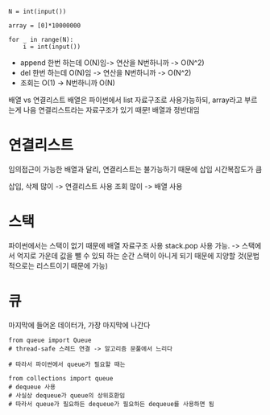```
N = int(input())

array = [0]*10000000

for _ in range(N):
    i = int(input()) 
```

    
    
    
    
- append 한번 하는데 O(N)임-> 연산을 N번하니까 -> O(N^2)
- del 한번 하는데 O(N)임 -> 연산을 N번하니까 -> O(N^2) 
- 조회는 O(1) -> N번하니까 O(N)
    
배열 vs 연결리스트
배열은 파이썬에서 list 자료구조로 사용가능하되, array라고 부르는게 나음
연결리스트라는 자료구조가 있기 때문!
배열과 정반대임

# 연결리스트
임의접근이 가능한 배열과 달리, 연결리스트는 불가능하기 때문에 삽입 시간복잡도가 큼

삽입, 삭제 많이 -> 연결리스트 사용
조회 많이 -> 배열 사용

# 스택
파이썬에서는 스택이 없기 때문에 배열 자료구조 사용
stack.pop 사용 가능. -> 스택에서 억지로 가운데 값을 뺄 수 있되 하는 순간 스택이 아니게 되기 때문에 지양할 것(문법적으로는 리스트이기 때문에 가능)

# 큐
마지막에 들어온 데이터가, 가장 마지막에 나간다

```
from queue import Queue
# thread-safe 스레드 연결 -> 알고리즘 문풀에서 느리다

# 따라서 파이썬에서 queue가 필요할 때는

from collections import queue
# dequeue 사용
# 사실상 dequeue가 queue의 상위호환임
# 따라서 queue가 필요하든 dequeue가 필요하든 dequeue를 사용하면 됨

```

